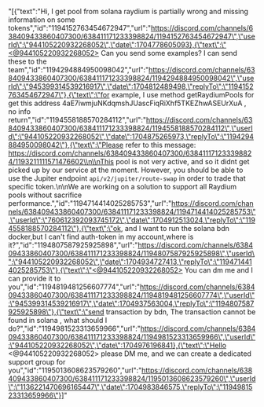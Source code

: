 "[{\"text\":\"Hi, I get pool from solana raydium is partially wrong and missing information on some tokens\",\"id\":\"1194152763454672947\",\"url\":\"https://discord.com/channels/638409433860407300/638411171233398824/1194152763454672947\",\"userId\":\"944105220932268052\",\"date\":1704778605093},{\"text\":\"<@944105220932268052> Can you send some examples? I can send these to the team\",\"id\":\"1194294884950098042\",\"url\":\"https://discord.com/channels/638409433860407300/638411171233398824/1194294884950098042\",\"userId\":\"945399314539216917\",\"date\":1704812489498,\"replyTo\":\"1194152763454672947\"},{\"text\":\"for example, I  use method getRaydiumPools for get this address 4aE7iwmjuNKdqmshJUascFiqRiXhf5TKEZhwASEUrXuA , no info return\",\"id\":\"1194558188570284112\",\"url\":\"https://discord.com/channels/638409433860407300/638411171233398824/1194558188570284112\",\"userId\":\"944105220932268052\",\"date\":1704875265973,\"replyTo\":\"1194294884950098042\"},{\"text\":\"Please refer to this message: https://discord.com/channels/638409433860407300/638411171233398824/1193211111571476602\\n\\nThis pool is not very active, and so it didnt get picked up by our service at the moment. However, you should be able to use the Jupiter endpoint `api/v2/jupiter/route-swap` in order to trade that specific token.\\n\\nWe are working on a solution to support all Raydium pools without sacrifice performance.\",\"id\":\"1194714414025285753\",\"url\":\"https://discord.com/channels/638409433860407300/638411171233398824/1194714414025285753\",\"userId\":\"760612392093745172\",\"date\":1704912513024,\"replyTo\":\"1194558188570284112\"},{\"text\":\"ok, and I want to run the solana bdn docker,but I can't find auth-token in my account,where is it?\",\"id\":\"1194807587925925898\",\"url\":\"https://discord.com/channels/638409433860407300/638411171233398824/1194807587925925898\",\"userId\":\"944105220932268052\",\"date\":1704934727413,\"replyTo\":\"1194714414025285753\"},{\"text\":\"<@944105220932268052> You can dm me and I can provide it to you\",\"id\":\"1194819481256607774\",\"url\":\"https://discord.com/channels/638409433860407300/638411171233398824/1194819481256607774\",\"userId\":\"945399314539216917\",\"date\":1704937563004,\"replyTo\":\"1194807587925925898\"},{\"text\":\"send transaction by bdn, The transaction cannot be found in solana , what should I do?\",\"id\":\"1194981523313659966\",\"url\":\"https://discord.com/channels/638409433860407300/638411171233398824/1194981523313659966\",\"userId\":\"944105220932268052\",\"date\":1704976196841},{\"text\":\"Hello <@944105220932268052> please DM me, and we can create a dedicated support group for you\",\"id\":\"1195013608623579260\",\"url\":\"https://discord.com/channels/638409433860407300/638411171233398824/1195013608623579260\",\"userId\":\"1136221470696165447\",\"date\":1704983846575,\"replyTo\":\"1194981523313659966\"}]"